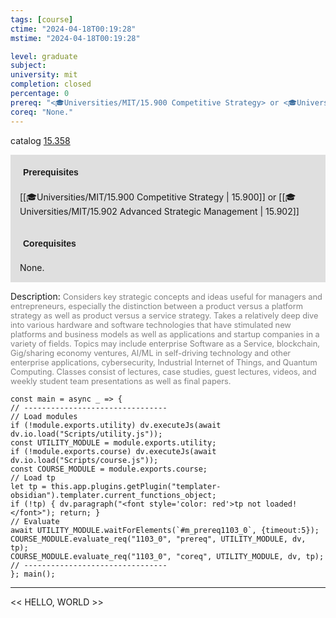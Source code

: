 ```yaml
---
tags: [course]
ctime: "2024-04-18T00:19:28"
mstime: "2024-04-18T00:19:28"

level: graduate
subject: 
university: mit
completion: closed
percentage: 0
prereq: "<🎓Universities/MIT/15.900 Competitive Strategy> or <🎓Universities/MIT/15.902 Advanced Strategic Management>"
coreq: "None."
---
```


catalog [15.358](http://student.mit.edu/catalog/m15b.html#15.358)

<span style="display: block; padding: 15px; background-color: rgb(100, 100, 100, 0.2);"><font id="m_prereq1103_0" style="display: block; font-family: Arial, sans-serif; font-weight: bold; padding: 5px">Prerequisites</font><br><span id="prereq1103_0">[[🎓Universities/MIT/15.900 Competitive Strategy | 15.900]] or [[🎓Universities/MIT/15.902 Advanced Strategic Management | 15.902]]</span></span>
<span style="display: block; padding: 15px; background-color: rgb(100, 100, 100, 0.2);"><font id="m_coreq1103_0" style="display: block; font-family: Arial, sans-serif; font-weight: bold; padding: 5px">Corequisites</font><br><span id="coreq1103_0">None.</span></span>

<font style="">Description:</font>
<font style="color: grey; font-size: 0.8rem;">Considers key strategic concepts and ideas useful for managers and entrepreneurs, especially the distinction between a product versus a platform strategy as well as product versus a service strategy. Takes a relatively deep dive into various hardware and software technologies that have stimulated new platforms and business models as well as applications and startup companies in a variety of fields. Topics may include enterprise Software as a Service, blockchain, Gig/sharing economy ventures, AI/ML in self-driving technology and other enterprise applications, cybersecurity, Industrial Internet of Things, and Quantum Computing. Classes consist of lectures, case studies, guest lectures, videos, and weekly student team presentations as well as final papers.</font>

```dataviewjs
const main = async _ => {
// --------------------------------
// Load modules
if (!module.exports.utility) dv.executeJs(await dv.io.load("Scripts/utility.js"));
const UTILITY_MODULE = module.exports.utility;
if (!module.exports.course) dv.executeJs(await dv.io.load("Scripts/course.js"));
const COURSE_MODULE = module.exports.course;
// Load tp
let tp = this.app.plugins.getPlugin("templater-obsidian").templater.current_functions_object;
if (!tp) { dv.paragraph("<font style='color: red'>tp not loaded!</font>"); return; }
// Evaluate
await UTILITY_MODULE.waitForElements(`#m_prereq1103_0`, {timeout:5});
COURSE_MODULE.evaluate_req("1103_0", "prereq", UTILITY_MODULE, dv, tp);
COURSE_MODULE.evaluate_req("1103_0", "coreq", UTILITY_MODULE, dv, tp);
// --------------------------------
}; main();
```

---

<< HELLO, WORLD >>

